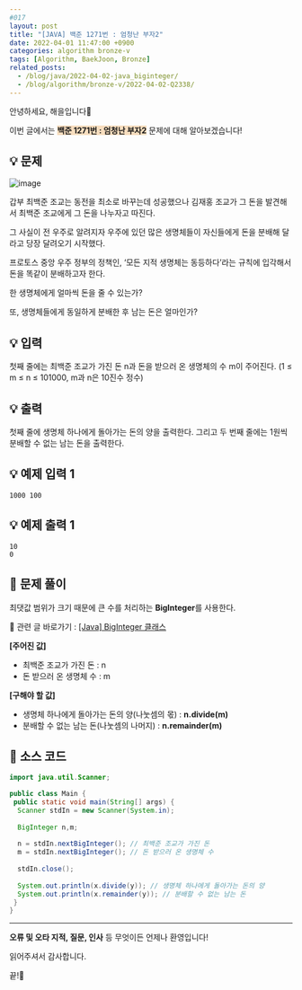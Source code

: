 ```yaml
---
#017
layout: post
title: "[JAVA] 백준 1271번 : 엄청난 부자2"
date: 2022-04-01 11:47:00 +0900
categories: algorithm bronze-v
tags: [Algorithm, BaekJoon, Bronze]
related_posts:
  - /blog/java/2022-04-02-java_biginteger/
  - /blog/algorithm/bronze-v/2022-04-02-Q2338/
---
```


안녕하세요, 해을입니다🦖

이번 글에서는 <span style="background-color:#f7ddbe">**백준 1271번 : 엄청난 부자2**</span> 문제에 대해 알아보겠습니다!

## 💡 문제

![image](https://user-images.githubusercontent.com/39720852/162781947-02d1f242-47e0-4b89-ab0c-188d392cfb02.png)

갑부 최백준 조교는 동전을 최소로 바꾸는데 성공했으나 김재홍 조교가 그 돈을 발견해서 최백준 조교에게 그 돈을 나누자고 따진다.

그 사실이 전 우주로 알려지자 우주에 있던 많은 생명체들이 자신들에게 돈을 분배해 달라고 당장 달려오기 시작했다.

프로토스 중앙 우주 정부의 정책인, ‘모든 지적 생명체는 동등하다’라는 규칙에 입각해서 돈을 똑같이 분배하고자 한다.

한 생명체에게 얼마씩 돈을 줄 수 있는가?

또, 생명체들에게 동일하게 분배한 후 남는 돈은 얼마인가?

## 💡 입력

첫째 줄에는 최백준 조교가 가진 돈 n과 돈을 받으러 온 생명체의 수 m이 주어진다. (1 ≤ m ≤ n ≤ 101000, m과 n은 10진수 정수)

## 💡 출력

첫째 줄에 생명체 하나에게 돌아가는 돈의 양을 출력한다. 그리고 두 번째 줄에는 1원씩 분배할 수 없는 남는 돈을 출력한다.

## 💡 예제 입력 1

```
1000 100
```

## 💡 예제 출력 1

```
10
0
```

## 🚩 문제 풀이

최댓값 범위가 크기 때문에 큰 수를 처리하는 **BigInteger**를 사용한다.

🔗 관련 글 바로가기 : [[Java] BigInteger 클래스](/blog/java/2022-04-02-java_biginteger/)

**[주어진 값]**

* 최백준 조교가 가진 돈 : n
* 돈 받으러 온 생명체 수 : m

**[구해야 할 값]**

* 생명체 하나에게 돌아가는 돈의 양(나눗셈의 몫) : **n.divide(m)**
* 분배할 수 없는 남는 돈(나눗셈의 나머지) : **n.remainder(m)**

## 🚩 소스 코드

``` java
import java.util.Scanner;

public class Main {
 public static void main(String[] args) {
  Scanner stdIn = new Scanner(System.in);
  
  BigInteger n,m;
  
  n = stdIn.nextBigInteger(); // 최백준 조교가 가진 돈
  m = stdIn.nextBigInteger(); // 돈 받으러 온 생명체 수
  
  stdIn.close();
  
  System.out.println(x.divide(y)); // 생명체 하나에게 돌아가는 돈의 양
  System.out.println(x.remainder(y)); // 분배할 수 없는 남는 돈
 }
}
```

---

**오류 및 오타 지적, 질문, 인사** 등 무엇이든 언제나 환영입니다!

읽어주셔서 감사합니다.

끝!🦕
